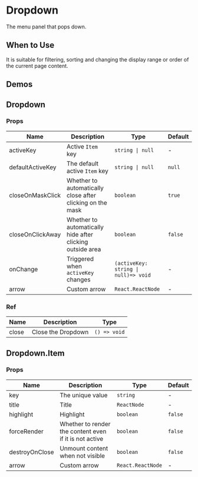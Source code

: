 # Dropdown <Experimental></Experimental>

The menu panel that pops down.

## When to Use

It is suitable for filtering, sorting and changing the display range or order of the current page content.

## Demos

<code src="./demos/demo1.tsx"></code>
<code src="./demos/demo2.tsx"></code>
<code src="./demos/demo3.tsx"></code>

## Dropdown

### Props

| Name             | Description                                               | Type                                 | Default |
| ---------------- | --------------------------------------------------------- | ------------------------------------ | ------- |
| activeKey        | Active `Item` key                                         | `string \| null`                     | -       |
| defaultActiveKey | The default active `Item` key                             | `string \| null`                     | `null`  |
| closeOnMaskClick | Whether to automatically close after clicking on the mask | `boolean`                            | `true`  |
| closeOnClickAway | Whether to automatically hide after clicking outside area | `boolean`                            | `false` |
| onChange         | Triggered when `activeKey` changes                        | `(activeKey: string \| null)=> void` | -       |
| arrow            | Custom arrow                                              | `React.ReactNode`                    | -       |

### Ref

| Name  | Description        | Type         |
| ----- | ------------------ | ------------ |
| close | Close the Dropdown | `() => void` |

## Dropdown.Item

### Props

| Name           | Description                                            | Type              | Default |
| -------------- | ------------------------------------------------------ | ----------------- | ------- |
| key            | The unique value                                       | `string`          | -       |
| title          | Title                                                  | `ReactNode`       | -       |
| highlight      | Highlight                                              | `boolean`         | `false` |
| forceRender    | Whether to render the content even if it is not active | `boolean`         | `false` |
| destroyOnClose | Unmount content when not visible                       | `boolean`         | `false` |
| arrow          | Custom arrow                                           | `React.ReactNode` | -       |

